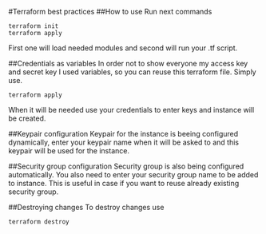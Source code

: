 #Terraform best practices
##How to use
Run next commands
```
terraform init
terraform apply
```
First one will load needed modules and second will run your .tf script.

##Credentials as variables
In order not to show everyone my access key and secret key I used variables, so you can reuse this terraform file.
Simply use.
```
terraform apply  
```
When it will be needed use your credentials to enter keys and instance will be created.

##Keypair configuration
Keypair for the instance is beeing configured dynamically, enter your keypair name
when it will be asked to and this keypair will be used for the instance.

##Security group configuration
Security group is also being configured automatically. You also need to enter
your security group name to be added to instance. This is useful in case if you want to reuse already existing security group.

##Destroying changes
To destroy changes use 
```
terraform destroy
```